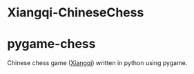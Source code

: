 # Xiangqi-ChineseChess

# pygame-chess
Chinese chess game ([Xiangqi](https://en.wikipedia.org/wiki/Xiangqi)) written in python using pygame.
